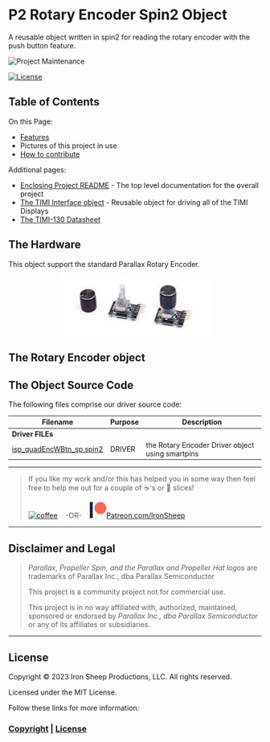 # P2 Rotary Encoder Spin2 Object
A reusable object written in spin2 for reading the rotary encoder with the push button feature.

![Project Maintenance][maintenance-shield]

[![License][license-shield]](LICENSE)

## Table of Contents

On this Page:

- [Features](#features)
- Pictures of this project in use
- [How to contribute](#how-to-contribute)

Additional pages:

- [Enclosing Project README](./README.md) - The top level documentation for the overall project
- [The TIMI Interface object](./TIMI.md) - Reusable object for driving all of the TIMI Displays
- [The TIMI-130 Datasheet](./Docs/TIMI-130_Datasheet_REV1.0.pdf) 

## The Hardware

This object support the standard Parallax Rotary Encoder.

<p align="center">
  <img src="./DOCs/images/rotaryEncPB.jpg" width="300">
</p>

## The Rotary Encoder object

## The Object Source Code


The following files comprise our driver source code:

| Filename | Purpose | Description |
| --- | --- | --- |
| **Driver FILEs**
| [isp\_quadEncWBtn_sp.spin2](isp_quadEncWBtn_sp.spin2) | DRIVER | the Rotary Encoder Driver object using smartpins

---

> If you like my work and/or this has helped you in some way then feel free to help me out for a couple of :coffee:'s or :pizza: slices!
>
> [![coffee](https://www.buymeacoffee.com/assets/img/custom_images/black_img.png)](https://www.buymeacoffee.com/ironsheep) &nbsp;&nbsp; -OR- &nbsp;&nbsp; [![Patreon](./DOCs/images/patreon.png)](https://www.patreon.com/IronSheep?fan_landing=true)[Patreon.com/IronSheep](https://www.patreon.com/IronSheep?fan_landing=true)

---

## Disclaimer and Legal

> *Parallax, Propeller Spin, and the Parallax and Propeller Hat logos* are trademarks of Parallax Inc., dba Parallax Semiconductor
>
> This project is a community project not for commercial use.
>
> This project is in no way affiliated with, authorized, maintained, sponsored or endorsed by *Parallax Inc., dba Parallax Semiconductor* or any of its affiliates or subsidiaries.

---

## License

Copyright © 2023 Iron Sheep Productions, LLC. All rights reserved.

Licensed under the MIT License.

Follow these links for more information:

### [Copyright](copyright) | [License](LICENSE)

[maintenance-shield]: https://img.shields.io/badge/maintainer-stephen%40ironsheep%2ebiz-blue.svg?style=for-the-badge

[license-shield]: https://camo.githubusercontent.com/bc04f96d911ea5f6e3b00e44fc0731ea74c8e1e9/68747470733a2f2f696d672e736869656c64732e696f2f6769746875622f6c6963656e73652f69616e74726963682f746578742d646976696465722d726f772e7376673f7374796c653d666f722d7468652d6261646765
